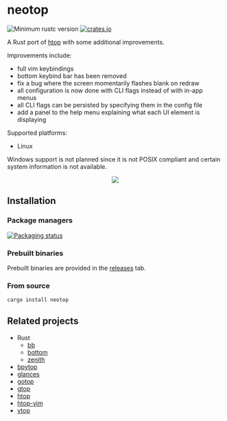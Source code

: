 # neotop

![Minimum rustc version](https://img.shields.io/badge/rustc-1.39+-green.svg)
[![crates.io](https://img.shields.io/crates/v/neotop.svg)](https://crates.io/crates/neotop)

A Rust port of [htop] with some additional improvements.

Improvements include:

- full vim keybindings
- bottom keybind bar has been removed
- fix a bug where the screen momentarily flashes blank on redraw
- all configuration is now done with CLI flags instead of with in-app menus
- all CLI flags can be persisted by specifying them in the config file
- add a panel to the help menu explaining what each UI element is displaying

Supported platforms:

- Linux

Windows support is not planned since it is not POSIX compliant and certain system information is not available.

<div align="center">
  <img src="./screenshot.png" />
</div>

## Installation

### Package managers

[![Packaging status](https://repology.org/badge/vertical-allrepos/neotop.svg)](https://repology.org/project/neotop/versions)

### Prebuilt binaries

Prebuilt binaries are provided in the [releases](https://github.com/cjbassi/neotop/releases) tab.

### From source

```bash
cargo install neotop
```

## Related projects

- Rust
  - [bb](https://github.com/epilys/bb)
  - [bottom](https://github.com/ClementTsang/bottom)
  - [zenith](https://github.com/bvaisvil/zenith)
- [bpytop](https://github.com/aristocratos/bpytop)
- [glances](https://github.com/nicolargo/glances)
- [gotop](https://github.com/xxxserxxx/gotop)
- [gtop](https://github.com/aksakalli/gtop)
- [htop]
- [htop-vim](https://github.com/KoffeinFlummi/htop-vim)
- [vtop](https://github.com/MrRio/vtop)

[htop]: https://github.com/htop-dev/htop

